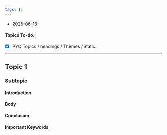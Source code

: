 ```yaml
---
tags: []
---
```

* 2025-06-13
#### Topics To-do: 
- [x] PYQ Topics / headings / Themes / Static.

---
## Topic 1
### Subtopic
#### Introduction

#### Body

#### Conclusion

#### Important Keywords
